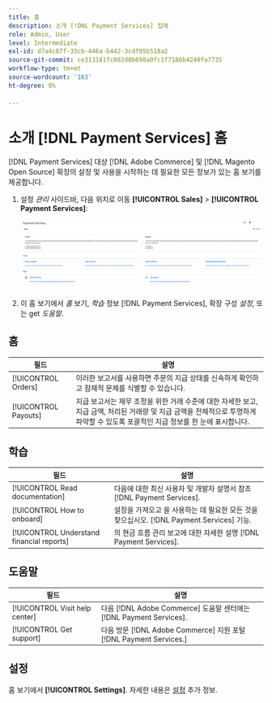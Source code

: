 ```yaml
---
title: 홈
description: 소개 [!DNL Payment Services] 집에
role: Admin, User
level: Intermediate
exl-id: d7a4c87f-33cb-446a-b442-3cdf05b518a2
source-git-commit: ce313181fc082d0b698a0fc1f7186b4240fa7735
workflow-type: tm+mt
source-wordcount: '163'
ht-degree: 0%

---
```


# 소개 [!DNL Payment Services] 홈

[!DNL Payment Services] 대상 [!DNL Adobe Commerce] 및 [!DNL Magento Open Source] 확장의 설정 및 사용을 시작하는 데 필요한 모든 정보가 있는 홈 보기를 제공합니다.

1. 설정 _관리_ 사이드바, 다음 위치로 이동 **[!UICONTROL Sales]** > **[!UICONTROL Payment Services]**:

   ![홈 보기](assets/home-view.png)

1. 이 홈 보기에서 _홈_ 보기, _학습_ 정보 [!DNL Payment Services], 확장 구성 _설정_, 또는 get _도움말_.

## 홈

| 필드 | 설명 |
|---|---|
| [!UICONTROL Orders] | 이러한 보고서를 사용하면 주문의 지급 상태를 신속하게 확인하고 잠재적 문제를 식별할 수 있습니다. |
| [!UICONTROL Payouts] | 지급 보고서는 재무 조정을 위한 거래 수준에 대한 자세한 보고, 지급 금액, 처리된 거래량 및 지급 금액을 전체적으로 투명하게 파악할 수 있도록 포괄적인 지급 정보를 한 눈에 표시합니다. |

## 학습

| 필드 | 설명 |
|---|---|
| [!UICONTROL Read documentation] | 다음에 대한 최신 사용자 및 개발자 설명서 참조 [!DNL Payment Services]. |
| [!UICONTROL How to onboard] | 설정을 가져오고 을 사용하는 데 필요한 모든 것을 찾으십시오. [!DNL Payment Services] 기능. |
| [!UICONTROL Understand financial reports] | 의 현금 흐름 관리 보고에 대한 자세한 설명 [!DNL Payment Services]. |

## 도움말

| 필드 | 설명 |
|---|---|
| [!UICONTROL Visit help center] | 다음 [!DNL Adobe Commerce] 도움말 센터에는 [!DNL Payment Services]. |
| [!UICONTROL Get support] | 다음 방문 [!DNL Adobe Commerce] 지원 포털 [!DNL Payment Services.] |

## 설정

홈 보기에서 **[!UICONTROL Settings]**. 자세한 내용은 [설정](settings.md) 추가 정보.
